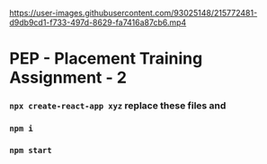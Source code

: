 

https://user-images.githubusercontent.com/93025148/215772481-d9db9cd1-f733-497d-8629-fa7416a87cb6.mp4





# PEP - Placement Training Assignment - 2



### `npx create-react-app xyz`  replace these files and
### `npm i`
### `npm start`






